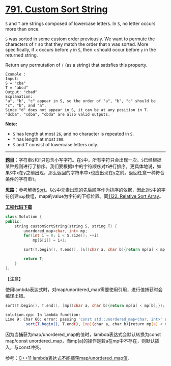 # [791. Custom Sort String](https://leetcode.com/problems/custom-sort-string/)

`S` and `T` are strings composed of lowercase letters. In `S`, no letter occurs more than once.

`S` was sorted in some custom order previously. We want to permute the characters of `T` so that they match the order that `S` was sorted. More specifically, if `x` occurs before `y` in `S`, then `x` should occur before `y` in the returned string.

Return any permutation of `T` (as a string) that satisfies this property.

```
Example :
Input:
S = "cba"
T = "abcd"
Output: "cbad"
Explanation:
"a", "b", "c" appear in S, so the order of "a", "b", "c" should be "c", "b", and "a".
Since "d" does not appear in S, it can be at any position in T. "dcba", "cdba", "cbda" are also valid outputs.
```

 **Note:**

- `S` has length at most `26`, and no character is repeated in `S`.
- `T` has length at most `200`.
- `S` and `T` consist of lowercase letters only.

-----

**[题目](https://leetcode-cn.com/problems/custom-sort-string)**：字符串`S`和`T`只包含小写字符。在`S`中，所有字符只会出现一次。`S`已经根据某种规则进行了排序。我们要根据`S`中的字符顺序对`T`进行排序。更具体地说，如果`S`中x在y之前出现，那么返回的字符串中x也应出现在y之前。返回任意一种符合条件的字符串`T`。

**思路**：参考解析[Sort](https://leetcode.com/problems/custom-sort-string/discuss/116556/Two-Lines-C++)。以`S`中元素出现的先后顺序作为排序的依据，因此对`S`中的字符创建`map`数组，map的value为字符的下标位置。同[1122. Relative Sort Array](https://github.com/shenkh/leetcode)。

[**工程代码下载**](https://github.com/shenkh/leetcode)

```cpp
class Solution {
public:
    string customSortString(string S, string T) {
        unordered_map<char, int> mp;
        for(int i = 0; i < S.size(); ++i)
            mp[S[i]] = i+1;

        sort(T.begin(), T.end(), [&](char a, char b){return mp[a] < mp[b];});

        return T;
    }
};
```

【注意】

使用lambda表达式时，对map/unordered_map需要使用引用，进行值捕获时会编译出错。

```cpp
sort(T.begin(), T.end(), [mp](char a, char b){return mp[a] < mp[b];});
```

```bash
solution.cpp: In lambda function:
Line 9: Char 66: error: passing 'const std::unordered_map<char, int>' as 'this' argument discards qualifiers [-fpermissive]
         sort(T.begin(), T.end(), [mp](char a, char b){return mp[a] < mp[b];});
```

因为当捕获为map/unordered_map的值时，lambda表达式会默认转换为const map/const unordered_map，而mp[a]的操作是若a在mp中不存在，则默认插入，与const冲突。

参考：[C++11 lambda表达式不能捕获map/unordered_map值](https://www.icode9.com/content-1-8304.html).